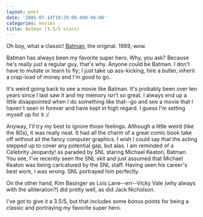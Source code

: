 ```yaml
---
layout: post
date: '2005-07-14T19:29:00.000-04:00'
categories: movies
title: Batman (3.5/5 stars)
---
```


Oh boy, what a classic! [Batman](http://imdb.com/title/tt0096895/), the original. 1989, wow.

Batman has always been my favorite super hero. Why, you ask? Because he's really just a regular guy, that's why. Anyone could be Batman. I don't have to mutate or learn to fly; I just take up ass-kicking, hire a butler, inherit a crap-load of money and I'm good to go. 

It's weird going back to see a movie like Batman. It's probably been over ten years since I last saw it and my memory isn't so great. I always end up a little disappointed when I do something like that--go and see a movie that I haven't seen in forever and have kept in high regard. I guess I'm setting myself up for it :/.

Anyway, I'll try my best to ignore those feelings. Although a little weird (like the 80s), it was really neat. It had all the charm of a great comic book take off without all the fancy computer graphics. I wish I could say that the acting stepped up to cover any potential gap, but alas. I am reminded of a Celebrity Jeopardy! as paraded by SNL staring Michael Keaton, Batman. You see, I've recently seen the SNL skit and just assumed that Michael Keaton was being caricatured by the SNL staff. Having seen his career's best work, I was wrong. SNL portrayed him perfectly. 

On the other hand, Kim Basinger as Lois Lane--err--Vicky Vale (why always with the alliteration?) did pretty well, as did Jack Nicholson. 

I've got to give it a 3.5/5, but that includes some bonus points for being a classic and portraying my favorite super hero.